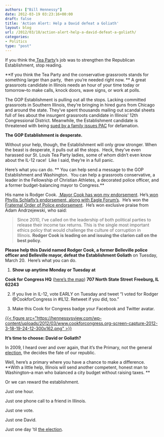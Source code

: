 ```yaml
---
authors: ["Bill Hennessy"]
date: 2012-03-19 03:23:16+00:00
draft: false
title: 'Action Alert: Help a David defeat a Goliath'
layout: blog
url: /2012/03/18/action-alert-help-a-david-defeat-a-goliath/
categories:
- Politics
type: "post"
---
```


If you think the[ Tea Party](https://stlouisteaparty.com/)’s job was to strengthen the Republican Establishment, stop reading.

**If you think the Tea Party and the conservative grassroots stands for something larger than party,  then you’re needed right now. ** A great grassroots candidate in Illinois needs an hour of your time today or tomorrow–to make calls, knock doors, wave signs, or work at polls.

The GOP Establishment is pulling out all the stops. Lacking committed grassroots in Southern Illinois, they’re bringing in hired guns from Chicago and around the state. They’ve spent thousands mailing out scandal sheets full of lies about the insurgent grassroots candidate in Illinois’ 12th Congressional District. Meanwhile, the Establishment candidate is threatened with being [sued by a family issues PAC](https://hennessysview.com/2012-election/jason-plummer-steps-in-it/) for defamation.

**The GOP Establishment is desperate.**

Without your help, though, the Establishment will only grow stronger. When the beast is desperate, it pulls out all the stops.  Heck, they’ve even harassed our St. Louis Tea Party ladies, some of whom didn’t even know about the IL-12 race!  Like I said, they’re in a full panic.

Here’s what you can do. ** You can help send a message to the GOP Establishment and Washington.  You can help a grassroots conservative, a leader in the Fellowship of Christian Athletes, a decorated police officer, and a former budget-balancing mayor to Congress.**

His name is Rodger Cook. [ Mayor Cook has won my endorsement](https://hennessysview.com/2012-election/rodger-cook-best-choice-for-southern-illinois/). He’s[ won Phyllis Schlafly’s endorsement, along with Eagle Forum’s](https://www.youtube.com/watch?v=3HpM4JopFVE&feature=g-all-lik&context=G287d07eFAAAAAAAAAAA).  He’s won the [Fraternal Order of Police endorsement](https://www.cookforcongress.org/wp-content/uploads/2012/03/FOP-endorsement1.pdf).  He’s won exclusive praise from Adam Andrzejewski, who said:


> Since 2010, I’ve called on the leadership of both political parties to release their income tax returns. This is the single most important ethics policy that would challenge the culture of corruption in Illinois. **Rodger Cook is leading on and issuing the clarion call on the best policy.**


**Please help this David named Rodger Cook, a former Belleville police officer and Belleville mayor, defeat the Establishment Goliath** on Tuesday, March 20.  Here’s what you can do.

1. **Show up anytime Monday or Tuesday at**

**Cook for Congress HQ** ([here’s the map](https://g.co/maps/rczeb))
**707 North State Street**
**Freeburg, IL 62243**

2. If you live in IL-12, vote EARLY on Tuesday and tweet “I voted for Rodger @CookforCongress in #IL12. Retweet if you did, too.”

3. Make this Cook for Congress badge your Facebook and Twitter avatar.

[{{< figure src="https://hennessysview.com/wp-content/uploads/2012/03/www.cookforcongress.org-screen-capture-2012-3-18-19-24-12-300x162.png" >}}
](https://hennessysview.com/wp-content/uploads/2012/03/www.cookforcongress.org-screen-capture-2012-3-18-19-24-12.png)

**It’s time to choose: David or Goliath?**

In 2009, I heard over and over again, that it’s the Primary, not the general [election](https://hennessysview.com/category/election), the decides the fate of our republic.

Well, here’s a primary where you have a chance to make a difference.  **With a little help, Illinois will send another competent, honest man to Washington–a man who balanced a city budget without raising taxes. **

Or we can reward the establishment.

Just one hour.

Just one phone call to a friend in Illinois.

Just one vote.

Just one David.

Just one day ’til [the election](https://hennessysview.com/foreign-relations/the-election/).
